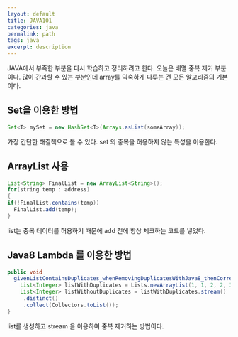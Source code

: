 ```yaml
---
layout: default
title: JAVA101
categories: java
permalink: path
tags: java
excerpt: description
---
```


JAVA에서 부족한 부분을 다시 학습하고 정리하려고 한다. 오늘은 배열 중복 제거 부분이다. 많이 간과할 수 있는 부분인데 array를 익숙하게 다루는 건 모든 알고리즘의 기본이다.

## Set을 이용한 방법
```java
Set<T> mySet = new HashSet<T>(Arrays.asList(someArray));
```
가장 간단한 해결책으로 볼 수 있다. set 의 중복을 허용하지 않는 특성을 이용한다.

## ArrayList 사용
```java
List<String> FinalList = new ArrayList<String>();
for(string temp : address)
{
if(!FinalList.contains(temp))
  FinalList.add(temp);
}
```
list는 중복 데이터를 허용하기 때문에 add 전에 항상 체크하는 코드를 넣었다.

## Java8 Lambda 를 이용한 방법
```java
public void
  givenListContainsDuplicates_whenRemovingDuplicatesWithJava8_thenCorrect() {
    List<Integer> listWithDuplicates = Lists.newArrayList(1, 1, 2, 2, 3, 3);
    List<Integer> listWithoutDuplicates = listWithDuplicates.stream()
     .distinct()
     .collect(Collectors.toList());
}
```
list를 생성하고 stream 을 이용하여 중복 제거하는 방법이다.

